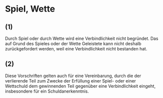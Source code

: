 # Spiel, Wette



## (1)

 Durch Spiel oder durch Wette wird eine Verbindlichkeit nicht begründet. Das auf Grund des Spieles oder der Wette Geleistete kann nicht deshalb zurückgefordert werden, weil eine Verbindlichkeit nicht bestanden hat.

## (2)

 Diese Vorschriften gelten auch für eine Vereinbarung, durch die der verlierende Teil zum Zwecke der Erfüllung einer Spiel- oder einer Wettschuld dem gewinnenden Teil gegenüber eine Verbindlichkeit eingeht, insbesondere für ein Schuldanerkenntnis. 

